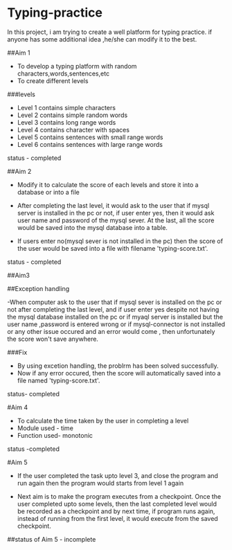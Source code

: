 # Typing-practice
In this project, i am trying to create a well platform for typing practice. if anyone has some additional idea ,he/she can modify it to the best.

##Aim 1
- To develop a typing platform with random characters,words,sentences,etc
- To create different levels

###levels

- Level 1 contains simple characters 
- Level 2 contains simple random words
- Level 3 contains long range words
- Level 4 contains character with spaces
- Level 5 contains sentences with small range words
- Level 6 contains sentences with large range words

status - completed

##Aim 2

- Modify it to calculate the score of each levels and store it into a database or into a file

- After completing the last level, it would ask to the user that if mysql server is installed in the pc or not, if user enter yes, then it would ask user name
  and password of the mysql sever. At the last, all the score would be saved into the mysql database into a table.

- If users enter no(mysql sever is not installed in the pc) then the score of the user would be saved into a file with filename 'typing-score.txt'. 

status - completed

##Aim3

##Exception handling

-When computer ask to the user that if mysql sever is installed on the pc or not after completing the last level, and if user enter yes despite not having the mysql
 database installed on the pc or if myaql server is installed but the user name ,password is entered wrong or if mysql-connector is not installed or any other issue occured
 and an error would come , then unfortunately the score won't save anywhere.
 
 ###Fix
 
 - By using excetion handling, the problrm has been solved successfully.
 - Now if any error occured, then the score will automatically saved into a file named 'typing-score.txt'.
 
status- completed

#Aim 4

- To calculate the time taken by the user in completing a level
- Module used - time
- Function used- monotonic

status -completed

#Aim 5

- If the user completed the task upto level 3, and close the program and run again then the program would starts from level 1 again

- Next aim is to make the program executes from a checkpoint. Once the user completed upto some levels, then the last completed level would be recorded as a checkpoint and 
  by next time, if program runs again, instead of running from the first level, it would execute from the saved checkpoint.

 ##status of Aim 5 - incomplete
      
      
      
      
